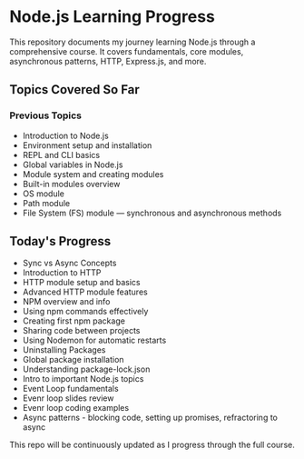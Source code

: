 # Node.js Learning Progress

This repository documents my journey learning Node.js through a comprehensive course. It covers fundamentals, core modules, asynchronous patterns, HTTP, Express.js, and more.

## Topics Covered So Far

### Previous Topics

- Introduction to Node.js
- Environment setup and installation
- REPL and CLI basics
- Global variables in Node.js
- Module system and creating modules
- Built-in modules overview
- OS module
- Path module
- File System (FS) module — synchronous and asynchronous methods

## Today's Progress

- Sync vs Async Concepts
- Introduction to HTTP
- HTTP module setup and basics
- Advanced HTTP module features
- NPM overview and info
- Using npm commands effectively
- Creating first npm package
- Sharing code between projects
- Using Nodemon for automatic restarts
- Uninstalling Packages
- Global package installation
- Understanding package-lock.json
- Intro to important Node.js topics
- Event Loop fundamentals
- Evenr loop slides review
- Evenr loop coding examples
- Async patterns - blocking code, setting up promises, refractoring to async

This repo will be continuously updated as I progress through the full course.
